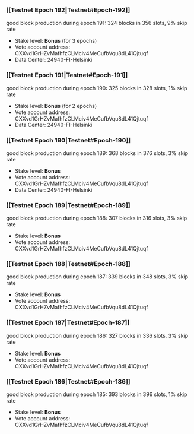 ### [[Testnet Epoch 192|Testnet#Epoch-192]]
good block production during epoch 191: 324 blocks in 356 slots, 9% skip rate
* Stake level: **Bonus** (for 3 epochs)
* Vote account address: CXXvd1GrHZvMafhfzCLMciv4MeCufbVqu8dL41Qjtuqf
* Data Center: 24940-FI-Helsinki
### [[Testnet Epoch 191|Testnet#Epoch-191]]
good block production during epoch 190: 325 blocks in 328 slots, 1% skip rate
* Stake level: **Bonus** (for 2 epochs)
* Vote account address: CXXvd1GrHZvMafhfzCLMciv4MeCufbVqu8dL41Qjtuqf
* Data Center: 24940-FI-Helsinki
### [[Testnet Epoch 190|Testnet#Epoch-190]]
good block production during epoch 189: 368 blocks in 376 slots, 3% skip rate
* Stake level: **Bonus**
* Vote account address: CXXvd1GrHZvMafhfzCLMciv4MeCufbVqu8dL41Qjtuqf
* Data Center: 24940-FI-Helsinki
### [[Testnet Epoch 189|Testnet#Epoch-189]]
good block production during epoch 188: 307 blocks in 316 slots, 3% skip rate
* Stake level: **Bonus**
* Vote account address: CXXvd1GrHZvMafhfzCLMciv4MeCufbVqu8dL41Qjtuqf
### [[Testnet Epoch 188|Testnet#Epoch-188]]
good block production during epoch 187: 339 blocks in 348 slots, 3% skip rate
* Stake level: **Bonus**
* Vote account address: CXXvd1GrHZvMafhfzCLMciv4MeCufbVqu8dL41Qjtuqf
### [[Testnet Epoch 187|Testnet#Epoch-187]]
good block production during epoch 186: 327 blocks in 336 slots, 3% skip rate
* Stake level: **Bonus**
* Vote account address: CXXvd1GrHZvMafhfzCLMciv4MeCufbVqu8dL41Qjtuqf
### [[Testnet Epoch 186|Testnet#Epoch-186]]
good block production during epoch 185: 393 blocks in 396 slots, 1% skip rate
* Stake level: **Bonus**
* Vote account address: CXXvd1GrHZvMafhfzCLMciv4MeCufbVqu8dL41Qjtuqf